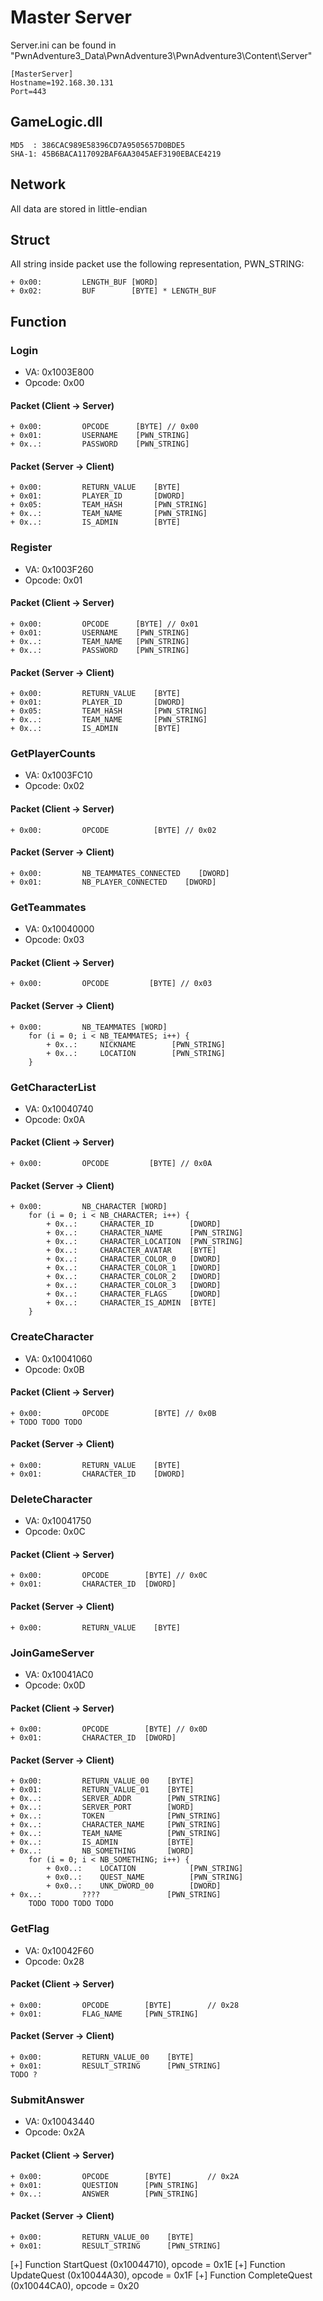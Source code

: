 # Master Server

Server.ini can be found in "PwnAdventure3_Data\PwnAdventure3\PwnAdventure3\Content\Server"

    [MasterServer]
    Hostname=192.168.30.131
    Port=443

## GameLogic.dll

    MD5  : 386CAC989E58396CD7A9505657D0BDE5
    SHA-1: 45B6BACA117092BAF6AA3045AEF3190EBACE4219

## Network

All data are stored in little-endian

## Struct

All string inside packet use the following representation, PWN_STRING:

    + 0x00:         LENGTH_BUF [WORD]
    + 0x02:         BUF        [BYTE] * LENGTH_BUF

## Function

### Login

* VA: 0x1003E800
* Opcode: 0x00

#### Packet (Client -> Server)

    + 0x00:         OPCODE      [BYTE] // 0x00
    + 0x01:         USERNAME    [PWN_STRING]
    + 0x..:         PASSWORD    [PWN_STRING]

#### Packet (Server -> Client)

    + 0x00:         RETURN_VALUE    [BYTE]
    + 0x01:         PLAYER_ID       [DWORD]
    + 0x05:         TEAM_HASH       [PWN_STRING]
    + 0x..:         TEAM_NAME       [PWN_STRING]
    + 0x..:         IS_ADMIN        [BYTE]

### Register

* VA: 0x1003F260
* Opcode: 0x01

#### Packet (Client -> Server)

    + 0x00:         OPCODE      [BYTE] // 0x01
    + 0x01:         USERNAME    [PWN_STRING]
    + 0x..:         TEAM_NAME   [PWN_STRING]
    + 0x..:         PASSWORD    [PWN_STRING]

#### Packet (Server -> Client)

    + 0x00:         RETURN_VALUE    [BYTE]
    + 0x01:         PLAYER_ID       [DWORD]
    + 0x05:         TEAM_HASH       [PWN_STRING]
    + 0x..:         TEAM_NAME       [PWN_STRING]
    + 0x..:         IS_ADMIN        [BYTE]

### GetPlayerCounts

* VA: 0x1003FC10
* Opcode: 0x02

#### Packet (Client -> Server)

    + 0x00:         OPCODE          [BYTE] // 0x02

#### Packet (Server -> Client)

    + 0x00:         NB_TEAMMATES_CONNECTED    [DWORD]
    + 0x01:         NB_PLAYER_CONNECTED    [DWORD]

### GetTeammates

* VA: 0x10040000
* Opcode: 0x03

#### Packet (Client -> Server)

    + 0x00:         OPCODE         [BYTE] // 0x03

#### Packet (Server -> Client)

    + 0x00:         NB_TEAMMATES [WORD]
        for (i = 0; i < NB_TEAMMATES; i++) {
            + 0x..:     NICKNAME        [PWN_STRING]
            + 0x..:     LOCATION        [PWN_STRING]
        }

### GetCharacterList

* VA: 0x10040740
* Opcode: 0x0A

#### Packet (Client -> Server)

    + 0x00:         OPCODE         [BYTE] // 0x0A

#### Packet (Server -> Client)

    + 0x00:         NB_CHARACTER [WORD]
        for (i = 0; i < NB_CHARACTER; i++) {
            + 0x..:     CHARACTER_ID        [DWORD]
            + 0x..:     CHARACTER_NAME      [PWN_STRING]
            + 0x..:     CHARACTER_LOCATION  [PWN_STRING]
            + 0x..:     CHARACTER_AVATAR    [BYTE]
            + 0x..:     CHARACTER_COLOR_0   [DWORD]
            + 0x..:     CHARACTER_COLOR_1   [DWORD]
            + 0x..:     CHARACTER_COLOR_2   [DWORD]
            + 0x..:     CHARACTER_COLOR_3   [DWORD]
            + 0x..:     CHARACTER_FLAGS     [DWORD]
            + 0x..:     CHARACTER_IS_ADMIN  [BYTE]
        }

### CreateCharacter

* VA: 0x10041060
* Opcode: 0x0B

#### Packet (Client -> Server)

    + 0x00:         OPCODE          [BYTE] // 0x0B
    + TODO TODO TODO

#### Packet (Server -> Client)

    + 0x00:         RETURN_VALUE    [BYTE]
    + 0x01:         CHARACTER_ID    [DWORD]

### DeleteCharacter

* VA: 0x10041750
* Opcode: 0x0C

#### Packet (Client -> Server)

    + 0x00:         OPCODE        [BYTE] // 0x0C
    + 0x01:         CHARACTER_ID  [DWORD]

#### Packet (Server -> Client)

    + 0x00:         RETURN_VALUE    [BYTE]

### JoinGameServer

* VA: 0x10041AC0
* Opcode: 0x0D

#### Packet (Client -> Server)

    + 0x00:         OPCODE        [BYTE] // 0x0D
    + 0x01:         CHARACTER_ID  [DWORD]

#### Packet (Server -> Client)

    + 0x00:         RETURN_VALUE_00    [BYTE]
    + 0x01:         RETURN_VALUE_01    [BYTE]
    + 0x..:         SERVER_ADDR        [PWN_STRING]
    + 0x..:         SERVER_PORT        [WORD]
    + 0x..:         TOKEN              [PWN_STRING]
    + 0x..:         CHARACTER_NAME     [PWN_STRING]
    + 0x..:         TEAM_NAME          [PWN_STRING]
    + 0x..:         IS_ADMIN           [BYTE]
    + 0x..:         NB_SOMETHING       [WORD]
        for (i = 0; i < NB_SOMETHING; i++) {
            + 0x0..:    LOCATION            [PWN_STRING]
            + 0x0..:    QUEST_NAME          [PWN_STRING]
            + 0x0..:    UNK_DWORD_00        [DWORD]
    + 0x..:         ????               [PWN_STRING]
        TODO TODO TODO TODO

### GetFlag

* VA: 0x10042F60
* Opcode: 0x28

#### Packet (Client -> Server)

    + 0x00:         OPCODE        [BYTE]        // 0x28
    + 0x01:         FLAG_NAME     [PWN_STRING]

#### Packet (Server -> Client)

    + 0x00:         RETURN_VALUE_00    [BYTE]
    + 0x01:         RESULT_STRING      [PWN_STRING]
    TODO ?

### SubmitAnswer

* VA: 0x10043440
* Opcode: 0x2A

#### Packet (Client -> Server)

    + 0x00:         OPCODE        [BYTE]        // 0x2A
    + 0x01:         QUESTION      [PWN_STRING]
    + 0x..:         ANSWER        [PWN_STRING]

#### Packet (Server -> Client)

    + 0x00:         RETURN_VALUE_00    [BYTE]
    + 0x01:         RESULT_STRING      [PWN_STRING]

[+] Function StartQuest (0x10044710), opcode = 0x1E
[+] Function UpdateQuest (0x10044A30), opcode = 0x1F
[+] Function CompleteQuest (0x10044CA0), opcode = 0x20